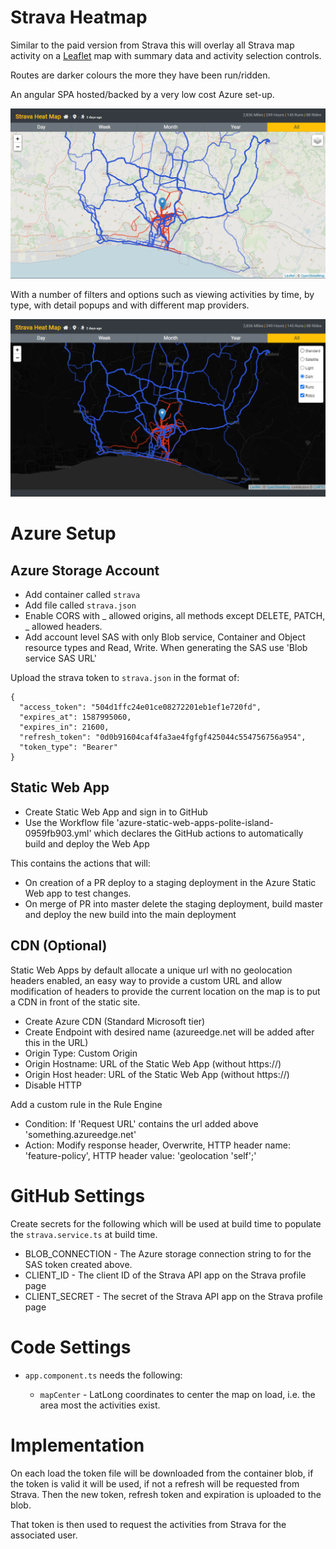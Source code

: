 # Strava Heatmap

Similar to the paid version from Strava this will overlay all Strava map activity on a [Leaflet](https://leafletjs.com/) map with summary data and activity selection controls.

Routes are darker colours the more they have been run/ridden.

An angular SPA hosted/backed by a very low cost Azure set-up.

![site image](screenshots/site.png)

With a number of filters and options such as viewing activities by time, by type, with detail popups and with different map providers.

![site image](screenshots/site_no_map.png)

# Azure Setup

## Azure Storage Account

- Add container called `strava`
- Add file called `strava.json`
- Enable CORS with _ allowed origins, all methods except DELETE, PATCH, _ allowed headers.
- Add account level SAS with only Blob service, Container and Object resource types and Read, Write. When generating the SAS use 'Blob service SAS URL'

Upload the strava token to `strava.json` in the format of:

```
{
  "access_token": "504d1ffc24e01ce08272201eb1ef1e720fd",
  "expires_at": 1587995060,
  "expires_in": 21600,
  "refresh_token": "0d0b91604caf4fa3ae4fgfgf425044c554756756a954",
  "token_type": "Bearer"
}
```

## Static Web App

- Create Static Web App and sign in to GitHub
- Use the Workflow file 'azure-static-web-apps-polite-island-0959fb903.yml' which declares the GitHub actions to automatically build and deploy the Web App

This contains the actions that will:

- On creation of a PR deploy to a staging deployment in the Azure Static Web app to test changes.
- On merge of PR into master delete the staging deployment, build master and deploy the new build into the main deployment

## CDN (Optional)

Static Web Apps by default allocate a unique url with no geolocation headers enabled, an easy way to provide a custom URL and allow modification of headers to provide the current location on the map is to put a CDN in front of the static site.

- Create Azure CDN (Standard Microsoft tier)
- Create Endpoint with desired name (azureedge.net will be added after this in the URL)
- Origin Type: Custom Origin
- Origin Hostname: URL of the Static Web App (without https://)
- Origin Host header: URL of the Static Web App (without https://)
- Disable HTTP

Add a custom rule in the Rule Engine

- Condition: If 'Request URL' contains the url added above 'something.azureedge.net'
- Action: Modify response header, Overwrite, HTTP header name: 'feature-policy', HTTP header value: 'geolocation 'self';'

# GitHub Settings

Create secrets for the following which will be used at build time to populate the `strava.service.ts` at build time.

- BLOB_CONNECTION - The Azure storage connection string to for the SAS token created above.
- CLIENT_ID - The client ID of the Strava API app on the Strava profile page
- CLIENT_SECRET - The secret of the Strava API app on the Strava profile page

# Code Settings

- `app.component.ts` needs the following:

  - `mapCenter` - LatLong coordinates to center the map on load, i.e. the area most the activities exist.

# Implementation

On each load the token file will be downloaded from the container blob, if the token is valid it will be used, if not a refresh will be requested from Strava. Then the new token, refresh token and expiration is uploaded to the blob.

That token is then used to request the activities from Strava for the associated user.

